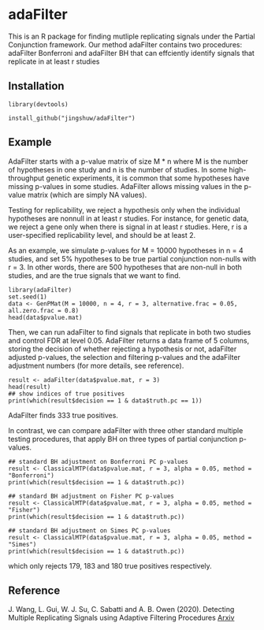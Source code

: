 # adaFilter

This is an R package for finding mutliple replicating signals under the Partial Conjunction framework. Our method adaFilter contains two procedures: adaFilter Bonferroni and adaFilter BH that can effciently identify signals that replicate in at least r studies


## Installation
```{r}
library(devtools)

install_github("jingshuw/adaFilter")
```

## Example
AdaFilter starts with a p-value matrix of size M * n where M is the number of hypotheses in one study and n is the number of studies. In some high-throughput genetic experiments, it is common that some hypotheses have missing p-values in some studies. AdaFilter allows missing values in the p-value matrix (which are simply NA values).

Testing for replicability, we reject a hypothesis only when the individual hypotheses are nonnull in at least r studies. For instance, for genetic data, we reject a gene only when there is signal in at least r studies. Here, r is a user-specified replicability level, and should be at least 2.

As an example, we simulate p-values for M = 10000 hypotheses in n = 4 studies, and set 5% hypotheses to be true partial conjunction non-nulls with r = 3. In other words, there are 500 hypotheses that are non-null in both studies, and are the true signals that we want to find.
```{r}
library(adaFilter)
set.seed(1)
data <- GenPMat(M = 10000, n = 4, r = 3, alternative.frac = 0.05, all.zero.frac = 0.8)
head(data$pvalue.mat)
```
Then, we can run adaFilter to find signals that replicate in both two studies and control FDR at level 0.05. AdaFilter returns a data frame of 5 columns, storing the decision of whether rejecting a hypothesis or not, adaFilter adjusted p-values, the selection and filtering p-values and the adaFilter adjustment numbers (for more details, see reference). 
```{r}
result <- adaFilter(data$pvalue.mat, r = 3)
head(result)
## show indices of true positives
print(which(result$decision == 1 & data$truth.pc == 1))
```
AdaFilter finds 333 true positives.

In contrast, we can compare adaFilter with three other standard multiple testing procedures, that apply BH on three types of partial conjunction p-values. 
```{r}
## standard BH adjustment on Bonferroni PC p-values
result <- ClassicalMTP(data$pvalue.mat, r = 3, alpha = 0.05, method = "Bonferroni")
print(which(result$decision == 1 & data$truth.pc))

## standard BH adjustment on Fisher PC p-values 
result <- ClassicalMTP(data$pvalue.mat, r = 3, alpha = 0.05, method = "Fisher")
print(which(result$decision == 1 & data$truth.pc))  

## standard BH adjustment on Simes PC p-values 
result <- ClassicalMTP(data$pvalue.mat, r = 3, alpha = 0.05, method = "Simes")
print(which(result$decision == 1 & data$truth.pc))  
```
which only rejects 179, 183 and 180 true positives respectively.

## Reference
J. Wang, L. Gui, W. J. Su, C. Sabatti and A. B. Owen (2020). Detecting Multiple Replicating Signals using Adaptive Filtering Procedures [Arxiv](https://arxiv.org/abs/1610.03330v4)
